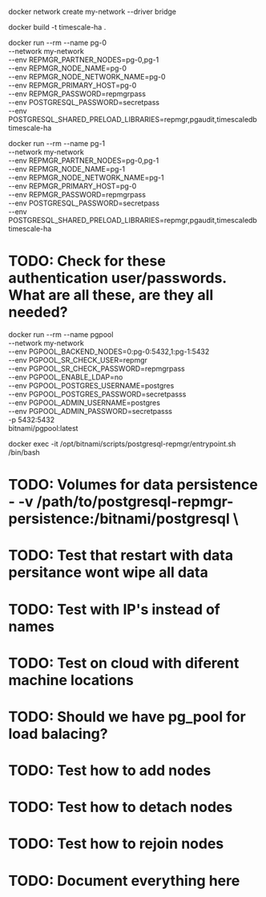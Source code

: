 docker network create my-network --driver bridge

docker build -t timescale-ha .

docker run --rm --name pg-0 \
  --network my-network \
  --env REPMGR_PARTNER_NODES=pg-0,pg-1 \
  --env REPMGR_NODE_NAME=pg-0 \
  --env REPMGR_NODE_NETWORK_NAME=pg-0 \
  --env REPMGR_PRIMARY_HOST=pg-0 \
  --env REPMGR_PASSWORD=repmgrpass \
  --env POSTGRESQL_PASSWORD=secretpass \
  --env POSTGRESQL_SHARED_PRELOAD_LIBRARIES=repmgr,pgaudit,timescaledb \
  timescale-ha
  
docker run --rm --name pg-1 \
  --network my-network \
  --env REPMGR_PARTNER_NODES=pg-0,pg-1 \
  --env REPMGR_NODE_NAME=pg-1 \
  --env REPMGR_NODE_NETWORK_NAME=pg-1 \
  --env REPMGR_PRIMARY_HOST=pg-0 \
  --env REPMGR_PASSWORD=repmgrpass \
  --env POSTGRESQL_PASSWORD=secretpass \
  --env POSTGRESQL_SHARED_PRELOAD_LIBRARIES=repmgr,pgaudit,timescaledb \
  timescale-ha

# TODO: Check for these authentication user/passwords. What are all these, are they all needed?
docker run --rm --name pgpool \
  --network my-network \
  --env PGPOOL_BACKEND_NODES=0:pg-0:5432,1:pg-1:5432 \
  --env PGPOOL_SR_CHECK_USER=repmgr \
  --env PGPOOL_SR_CHECK_PASSWORD=repmgrpass \
  --env PGPOOL_ENABLE_LDAP=no \
  --env PGPOOL_POSTGRES_USERNAME=postgres \
  --env PGPOOL_POSTGRES_PASSWORD=secretpasss \
  --env PGPOOL_ADMIN_USERNAME=postgres \
  --env PGPOOL_ADMIN_PASSWORD=secretpasss \
  -p 5432:5432 \
  bitnami/pgpool:latest


docker exec -it /opt/bitnami/scripts/postgresql-repmgr/entrypoint.sh /bin/bash

# TODO: Volumes for data persistence - -v /path/to/postgresql-repmgr-persistence:/bitnami/postgresql \
# TODO: Test that restart with data persitance wont wipe all data
# TODO: Test with IP's instead of names
# TODO: Test on cloud with diferent machine locations
# TODO: Should we have pg_pool for load balacing?
# TODO: Test how to add nodes
# TODO: Test how to detach nodes
# TODO: Test how to rejoin nodes
# TODO: Document everything here